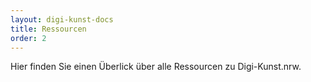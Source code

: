 ```yaml
---
layout: digi-kunst-docs
title: Ressourcen
order: 2
---
```


Hier finden Sie einen Überlick über alle Ressourcen zu Digi-Kunst.nrw.
